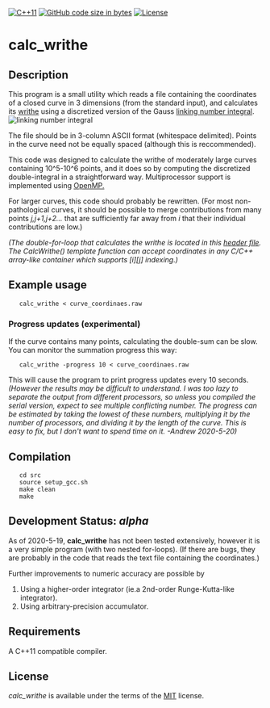 [![C++11](https://img.shields.io/badge/C%2B%2B-11-blue.svg)](https://isocpp.org/std/the-standard)
[![GitHub code size in bytes](https://img.shields.io/github/languages/code-size/jewettaij/calc_writhe)]()
[![License](https://img.shields.io/badge/License-MIT-green.svg)]()


calc_writhe
===========

## Description

This program is a small utility which reads a file containing the
coordinates of a closed curve in 3 dimensions (from the standard input),
and calculates its [writhe](https://en.wikipedia.org/wiki/Writhe)
using a discretized version of the Gauss
[linking number integral](https://en.wikipedia.org/wiki/Writhe#Writhe_of_a_closed_curve).
![linking number integral](https://wikimedia.org/api/rest_v1/media/math/render/svg/c38baa2103b96fdb9d91d508e8c4d179f4773881)

The file should be in 3-column ASCII format (whitespace delimited).
Points in the curve need not be equally spaced (although this is reccommended).

This code was designed to calculate the writhe of moderately large curves
containing 10^5-10^6 points, and it does so by computing the discretized
double-integral in a straightforward way.
Multiprocessor support is implemented using
[OpenMP.](https://en.wikipedia.org/wiki/OpenMP)

For larger curves, this code should probably be rewritten.
(For most non-pathological curves, it should be possible to merge
 contributions from many points *j,j+1,j+2...* that are sufficiently
 far away from *i* that their individual contributions are low.)

*(The double-for-loop that calculates the writhe is located in this
 [header file](src/calc_writhe.hpp).
 The CalcWrithe() template function can accept coordinates in 
 any C/C++ array-like container which supports [i][j] indexing.)*


## Example usage

```
   calc_writhe < curve_coordinaes.raw
```

### Progress updates (experimental)

If the curve contains many points, calculating the double-sum can be slow.
You can monitor the summation progress this way:
```
   calc_writhe -progress 10 < curve_coordinaes.raw
```
This will cause the program to print progress updates every 10 seconds.
*(However the results may be difficult to understand.
  I was too lazy to separate the output from different processors,
       so unless you compiled the serial version, expect to see multiple
       conflicting number.  The progress can be estimated by taking the lowest
       of these numbers, multiplying it by the number of processors, 
       and dividing it by the length of the curve.
       This is easy to fix, but I don't want to spend time on it.
       -Andrew 2020-5-20)*

## Compilation

```
   cd src
   source setup_gcc.sh
   make clean
   make
```

## Development Status: *alpha*

As of 2020-5-19, **calc_writhe** has not been tested extensively,
however it is a very simple program (with two nested for-loops).
(If there are bugs, they are probably in the code that reads the text
file containing the coordinates.)

Further improvements to numeric accuracy are possible by
1) Using a higher-order integrator (ie.a 2nd-order Runge-Kutta-like integrator).
2) Using arbitrary-precision accumulator.


## Requirements

A C++11 compatible compiler.

## License

*calc_writhe* is available under the terms of the [MIT](LICENSE.md) license.
